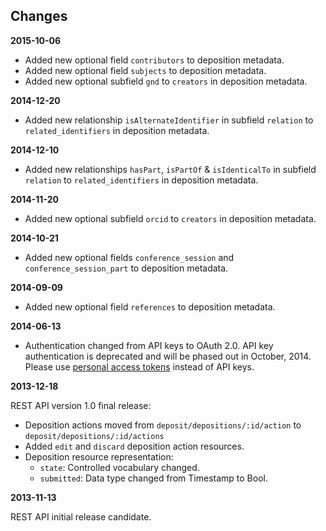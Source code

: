 ## Changes

**2015-10-06**

- Added new optional field `contributors` to deposition metadata.
- Added new optional field `subjects` to deposition metadata.
- Added new optional subfield `gnd` to `creators` in deposition metadata.


**2014-12-20**

- Added new relationship `isAlternateIdentifier` in subfield `relation` to
  `related_identifiers` in deposition metadata.

**2014-12-10**

- Added new relationships `hasPart`, `isPartOf` & `isIdenticalTo` in subfield
  `relation` to `related_identifiers` in deposition metadata.

**2014-11-20**

- Added new optional subfield `orcid` to `creators` in deposition metadata.

**2014-10-21**

- Added new optional fields `conference_session` and `conference_session_part`
  to deposition metadata.

**2014-09-09**

- Added new optional field `references` to deposition metadata.

**2014-06-13**

- Authentication changed from API keys to OAuth 2.0. API key authentication is
  deprecated and will be phased out in October, 2014. Please use [personal
  access tokens](#creating-a-personal-access-token) instead of API keys.

**2013-12-18**

REST API version 1.0 final release:

* Deposition actions moved from `deposit/depositions/:id/action` to
  `deposit/depositions/:id/actions`
* Added `edit` and `discard` deposition action resources.
* Deposition resource representation:
  * `state`: Controlled vocabulary changed.
  * `submitted`: Data type changed from Timestamp to Bool.

**2013-11-13**

REST API initial release candidate.

